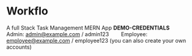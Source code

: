 # Workflo
A full Stack Task Management MERN App
**DEMO-CREDENTIALS**
  Admin: admin@example.com / admin123
  Employee: employee@example.com / employee123
  (you can also create your own accounts)
